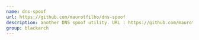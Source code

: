 ```yaml
---
name: dns-spoof
url: https://github.com/maurotfilho/dns-spoof
description: another DNS spoof utility. URL : https://github.com/maurotfilho/dns-spoof Groups : blackarch blackarch-spoof
group: blackarch
---
```


